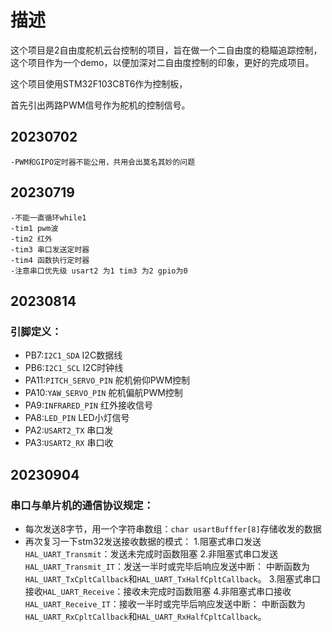 # 描述

这个项目是2自由度舵机云台控制的项目，旨在做一个二自由度的稳瞄追踪控制，
这个项目作为一个demo，以便加深对二自由度控制的印象，更好的完成项目。

这个项目使用STM32F103C8T6作为控制板，

首先引出两路PWM信号作为舵机的控制信号。

## 20230702
    -PWM和GIPO定时器不能公用，共用会出莫名其妙的问题

## 20230719
    -不能一直循环while1
    -tim1 pwm波
    -tim2 红外
    -tim3 串口发送定时器
    -tim4 函数执行定时器
    -注意串口优先级 usart2 为1 tim3 为2 gpio为0

## 20230814
### 引脚定义：
- PB7:`I2C1_SDA` I2C数据线
- PB6:`I2C1_SCL` I2C时钟线
- PA11:`PITCH_SERVO_PIN` 舵机俯仰PWM控制
- PA10:`YAW_SERVO_PIN` 舵机偏航PWM控制
- PA9:`INFRARED_PIN` 红外接收信号
- PA8:`LED_PIN` LED小灯信号
- PA2:`USART2_TX` 串口发
- PA3:`USART2_RX` 串口收

## 20230904
### 串口与单片机的通信协议规定：
- 每次发送8字节，用一个字符串数组：`char usartBufffer[8]`存储收发的数据
- 再次复习一下stm32发送接收数据的模式：
  1.阻塞式串口发送`HAL_UART_Transmit`：发送未完成时函数阻塞
  2.非阻塞式串口发送`HAL_UART_Transmit_IT`：发送一半时或完毕后响应发送中断：
    中断函数为`HAL_UART_TxCpltCallback`和`HAL_UART_TxHalfCpltCallback`。
  3.阻塞式串口接收`HAL_UART_Receive`：接收未完成时函数阻塞
  4.非阻塞式串口接收`HAL_UART_Receive_IT`：接收一半时或完毕后响应发送中断：
    中断函数为`HAL_UART_RxCpltCallback`和`HAL_UART_RxHalfCpltCallback`。